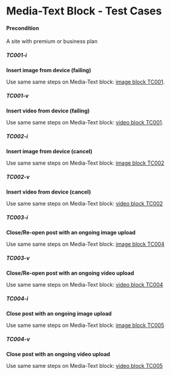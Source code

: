 
# Media-Text Block - Test Cases

#### **Precondition**

A site with premium or business plan

##### TC001-i

**Insert image from device (failing)**

Use same same steps on Media-Text block: [image block TC001](https://github.com/wordpress-mobile/gutenberg-tests/blob/master/test-cases/image.md#tc001).

##### TC001-v

**Insert video from device (failing)**

Use same same steps on Media-Text block: [video block TC001](https://github.com/wordpress-mobile/gutenberg-tests/blob/master/test-cases/video.md#tc001).

##### TC002-i

**Insert image from device (cancel)**

Use same same steps on Media-Text block: [image block TC002](https://github.com/wordpress-mobile/gutenberg-tests/blob/master/test-cases/image.md#tc002) 

##### TC002-v

**Insert video from device (cancel)**

Use same same steps on Media-Text block: [video block TC002](https://github.com/wordpress-mobile/gutenberg-tests/blob/master/test-cases/video.md#tc002) 

##### TC003-i

**Close/Re-open post with an ongoing image upload**

Use same same steps on Media-Text block: [image block TC004](https://github.com/wordpress-mobile/gutenberg-tests/blob/master/test-cases/image.md#tc004)

##### TC003-v

**Close/Re-open post with an ongoing video upload**

Use same same steps on Media-Text block: [video block TC004](https://github.com/wordpress-mobile/gutenberg-tests/blob/master/test-cases/video.md#tc004)

##### TC004-i

**Close post with an ongoing image upload**

Use same same steps on Media-Text block: [image block TC005](https://github.com/wordpress-mobile/gutenberg-tests/blob/master/test-cases/image.md#tc005) 

##### TC004-v

**Close post with an ongoing video upload**

Use same same steps on Media-Text block: [video block TC005](https://github.com/wordpress-mobile/gutenberg-tests/blob/master/test-cases/video.md#tc005)
